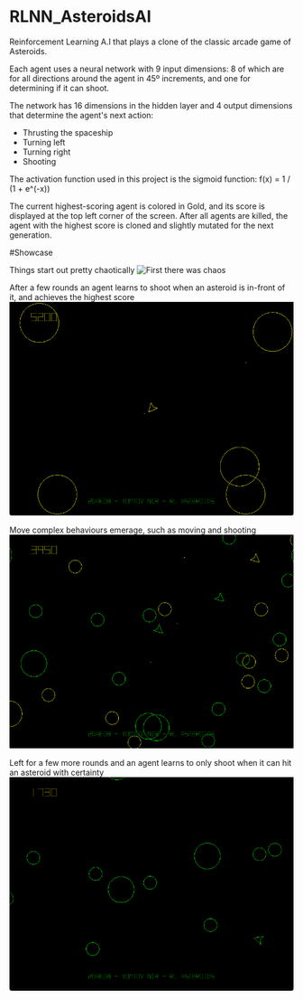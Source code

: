 # RLNN_AsteroidsAI
Reinforcement Learning A.I that plays a clone of the classic arcade game of Asteroids.

Each agent uses a neural network with 9 input dimensions:
8 of which are for all directions around the agent in 45º increments, and one for determining if it can shoot.

The network has 16 dimensions in the hidden layer and 4 output dimensions that determine the agent's next action:

- Thrusting the spaceship
- Turning left
- Turning right
- Shooting

The activation function used in this project is the sigmoid function:
f(x) = 1 / (1 + e^(-x))

The current highest-scoring agent is colored in Gold, and its score is displayed at the top left corner of the screen.
After all agents are killed, the agent with the highest score is cloned and slightly mutated for the next generation.

#Showcase

Things start out pretty chaotically
![First there was chaos](gif01_start.gif)

After a few rounds an agent learns to shoot when an asteroid is in-front of it, and achieves the highest score
![Learned shooting](gif02_aiming.gif)

Move complex behaviours emerage, such as moving and shooting
![Learning moving and shooting](gif03_move_and_shoot.gif)

Left for a few more rounds and an agent learns to only shoot when it can hit an asteroid with certainty
![Restrained moving and shooting](gif04_move_and_restrained_shooting.gif)
